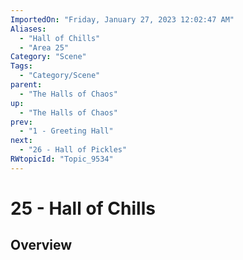 ```yaml
---
ImportedOn: "Friday, January 27, 2023 12:02:47 AM"
Aliases:
  - "Hall of Chills"
  - "Area 25"
Category: "Scene"
Tags:
  - "Category/Scene"
parent:
  - "The Halls of Chaos"
up:
  - "The Halls of Chaos"
prev:
  - "1 - Greeting Hall"
next:
  - "26 - Hall of Pickles"
RWtopicId: "Topic_9534"
---
```

# 25 - Hall of Chills
## Overview
